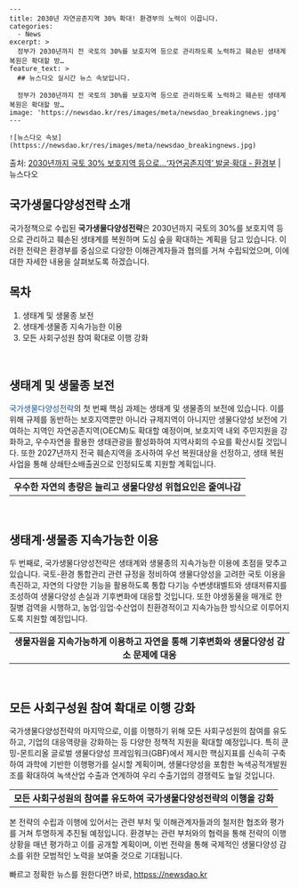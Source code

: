     ---
    title: 2030년 자연공존지역 30% 확대! 환경부의 노력이 이끕니다.
    categories:
      - News
    excerpt: >
      정부가 2030년까지 전 국토의 30%를 보호지역 등으로 관리하도록 노력하고 훼손된 생태계 복원은 확대할 방…
    feature_text: >
      ## 뉴스다오 실시간 뉴스 속보입니다.
    
      정부가 2030년까지 전 국토의 30%를 보호지역 등으로 관리하도록 노력하고 훼손된 생태계 복원은 확대할 방…
    image: 'https://newsdao.kr/res/images/meta/newsdao_breakingnews.jpg'
    ---
    
    ![뉴스다오 속보](httpss://newsdao.kr/res/images/meta/newsdao_breakingnews.jpg)

<p>출처: <a href="httpss://newsdao.kr/2783" rel="dofollow">2030년까지 국토 30% 보호지역 등으로…‘자연공존지역’ 발굴·확대 - 환경부</a> | 뉴스다오</p>

<h2 data-ke-size="size24">국가생물다양성전략 소개</h2>
국가정책으로 수립된 <b>국가생물다양성전략</b>은 2030년까지 국토의 30%를 보호지역 등으로 관리하고 훼손된 생태계를 복원하며 도심 숲을 확대하는 계획을 담고 있습니다. 이러한 전략은 환경부를 중심으로 다양한 이해관계자들과 협의를 거쳐 수립되었으며, 이에 대한 자세한 내용을 살펴보도록 하겠습니다.

<h2 data-ke-size="size26">목차</h2>
<ol>
  <li>생태계 및 생물종 보전</li>
  <li>생태계·생물종 지속가능한 이용</li>
  <li>모든 사회구성원 참여 확대로 이행 강화</li>
</ol>

<p data-ke-size="size16">&nbsp;</p>

<h2 data-ke-size="size26">생태계 및 생물종 보전</h2>
<span style="color: #1a5490;">국가생물다양성전략</span>의 첫 번째 핵심 과제는 생태계 및 생물종의 보전에 있습니다. 이를 위해 규제를 동반하는 보호지역뿐만 아니라 규제지역이 아니지만 생물다양성 보전에 기여하는 지역인 자연공존지역(OECM)도 확대할 예정이며, 보호지역 내외 주민지원을 강화하고, 우수자연을 활용한 생태관광을 활성화하여 지역사회의 수요를 확산시킬 것입니다. 또한 2027년까지 전국 훼손지역을 조사하여 우선 복원대상을 선정하고, 생태 복원사업을 통해 상쇄탄소배출권으로 인정되도록 지원할 계획입니다.

<table>
  <tr>
    <td style="text-align: center; height: 17px;"><b>우수한 자연의 총량은 늘리고 생물다양성 위협요인은 줄여나감</b></td>
  </tr>
</table>

<p data-ke-size="size16">&nbsp;</p>

<h2 data-ke-size="size26">생태계·생물종 지속가능한 이용</h2>
두 번째로, 국가생물다양성전략은 생태계와 생물종의 지속가능한 이용에 초점을 맞추고 있습니다. 국토-환경 통합관리 관련 규정을 정비하여 생물다양성을 고려한 국토 이용을 촉진하고, 자연의 다양한 기능을 활용하도록 통합 다기능 수변생태벨트와 생태저류지를 조성하여 생물다양성 손실과 기후변화에 대응할 것입니다. 또한 야생동물을 매개로 한 질병 검역을 시행하고, 농업·임업·수산업이 친환경적이고 지속가능한 방식으로 이루어지도록 지원할 예정입니다.

<table>
  <tr>
    <td style="text-align: center; height: 17px;"><b>생물자원을 지속가능하게 이용하고 자연을 통해 기후변화와 생물다양성 감소 문제에 대응</b></td>
  </tr>
</table>

<p data-ke-size="size16">&nbsp;</p>

<h2 data-ke-size="size26">모든 사회구성원 참여 확대로 이행 강화</h2>
국가생물다양성전략의 마지막으로, 이를 이행하기 위해 모든 사회구성원의 참여를 유도하고, 기업의 대응역량을 강화하는 등 다양한 정책적 지원을 확대할 예정입니다. 특히 쿤밍-몬트리올 글로벌 생물다양성 프레임워크(GBF)에서 제시한 핵심지표를 신속히 구축하여 과학에 기반한 이행평가를 실시할 계획이며, 생물다양성을 포함한 녹색공적개발원조를 확대하여 녹색산업 수출과 연계하여 우리 수출기업의 경쟁력도 높일 것입니다.

<table>
  <tr>
    <td style="text-align: center; height: 17px;"><b>모든 사회구성원의 참여를 유도하여 국가생물다양성전략의 이행을 강화</b></td>
  </tr>
</table>

본 전략의 수립과 이행에 있어서는 관련 부처 및 이해관계자들과의 철저한 협조와 평가를 거쳐 투명하게 추진될 예정입니다. 환경부는 관련 부처와의 협력을 통해 전략의 이행 상황을 매년 평가하고 이를 공개할 계획이며, 이번 전략을 통해 국제적인 생물다양성 감소를 위한 모범적인 노력을 보여줄 것으로 기대됩니다. 

빠르고 정확한 뉴스를 원한다면? 바로, <a href="httpss://newsdao.kr" rel="dofollow">httpss://newsdao.kr</a>


    